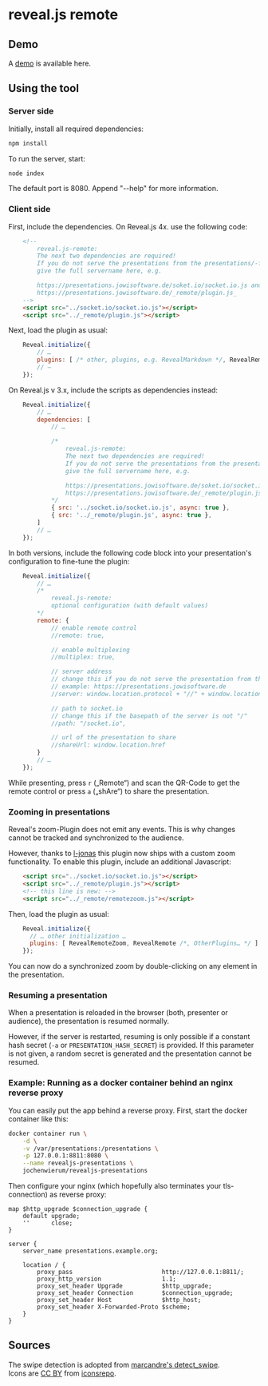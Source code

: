 # reveal.js remote

## Demo

A [demo](https://presentations.jowisoftware.de/demo/) is available here.

## Using the tool

### Server side

Initially, install all required dependencies:

```sh
npm install
```

To run the server, start:

```sh
node index
```

The default port is 8080. Append "--help" for more information.

### Client side

First, include the dependencies. On Reveal.js 4x. use the following code:

```html
    <!--
        reveal.js-remote:
        The next two dependencies are required!
        If you do not serve the presentations from the presentations/-folder
        give the full servername here, e.g.

        https://presentations.jowisoftware.de/soket.io/socket.io.js and
        https://presentations.jowisoftware.de/_remote/plugin.js_
    -->
    <script src="../socket.io/socket.io.js"></script>
    <script src="../_remote/plugin.js"></script>
```

Next, load the plugin as usual:

```javascript
    Reveal.initialize({
        // …
        plugins: [ /* other, plugins, e.g. RevealMarkdown */, RevealRemote ]
        // –
    });
```

On Reveal.js v 3.x, include the scripts as dependencies instead:

```javascript
    Reveal.initialize({
        // …
        dependencies: [
            // …

            /*
                reveal.js-remote:  
                The next two dependencies are required!
                If you do not serve the presentations from the presentations/-folder
                give the full servername here, e.g.

                https://presentations.jowisoftware.de/soket.io/socket.io.js and
                https://presentations.jowisoftware.de/_remote/plugin.js_
            */
            { src: '../socket.io/socket.io.js', async: true },
            { src: '../_remote/plugin.js', async: true },
        ]
        // …
    });
```

In both versions, include the following code block into your presentation's configuration to fine-tune the plugin:

```javascript
    Reveal.initialize({
        // …
        /*
            reveal.js-remote:
            optional configuration (with default values)
        */
        remote: {
            // enable remote control
            //remote: true,

            // enable multiplexing
            //multiplex: true,

            // server address
            // change this if you do not serve the presentation from the same domain
            // example: https://presentations.jowisoftware.de
            //server: window.location.protocol + "//" + window.location.host + "/",

            // path to socket.io
            // change this if the basepath of the server is not "/"
            //path: "/socket.io",

            // url of the presentation to share
            //shareUrl: window.location.href
        }
        // …
    });
```

While presenting, press `r` („Remote“) and scan the QR-Code to get the remote control or press `a` („shAre“) to share the presentation.

### Zooming in presentations

Reveal's zoom-Plugin does not emit any events. This is why changes cannot be tracked and synchronized to the audience.

However, thanks to [l-jonas](https://github.com/l-jonas) this plugin now ships with a custom zoom functionality.
To enable this plugin, include an additional Javascript:

```html
    <script src="../socket.io/socket.io.js"></script>
    <script src="../_remote/plugin.js"></script>
    <!-- this line is new: -->
    <script src="../_remote/remotezoom.js"></script>
```

Then, load the plugin as usual:

```javascript
    Reveal.initialize({
      // … other initialization …
      plugins: [ RevealRemoteZoom, RevealRemote /*, OtherPlugins… */ ]
    });
```

You can now do a synchronized zoom by double-clicking on any element in the presentation.

### Resuming a presentation

When a presentation is reloaded in the browser (both, presenter or audience), the presentation is resumed normally.

However, if the server is restarted, resuming is only possible if a constant hash secret (`-a` or `PRESENTATION_HASH_SECRET`) is provided.
If this parameter is not given, a random secret is generated and the presentation cannot be resumed.

### Example: Running as a docker container behind an nginx reverse proxy

You can easily put the app behind a reverse proxy. First, start the docker container like this:

```bash
docker container run \
    -d \
    -v /var/presentations:/presentations \
    -p 127.0.0.1:8811:8080 \
    --name revealjs-presentations \
    jochenwierum/revealjs-presentations
```

Then configure your nginx (which hopefully also terminates your tls-connection) as reverse proxy:

```nginx
map $http_upgrade $connection_upgrade {
    default upgrade;
    ''      close;
}

server {
    server_name presentations.example.org;

    location / {
        proxy_pass                         http://127.0.0.1:8811/;
        proxy_http_version                 1.1;
        proxy_set_header Upgrade           $http_upgrade;
        proxy_set_header Connection        $connection_upgrade;
        proxy_set_header Host              $http_host;
        proxy_set_header X-Forwarded-Proto $scheme;
    }
}
```

## Sources

The swipe detection is adopted from [marcandre's detect_swipe](https://github.com/marcandre/detect_swipe).  
Icons are [CC BY](https://iconsrepo.com/licensing/) from [iconsrepo](https://iconsrepo.com).
